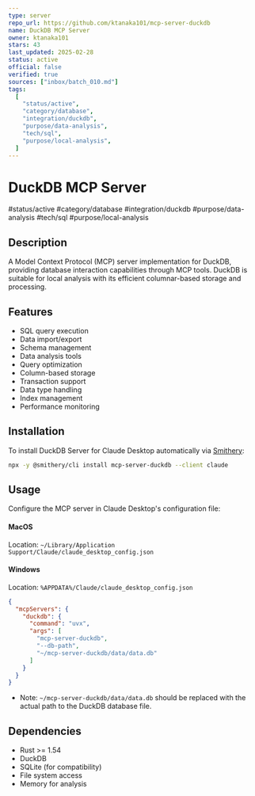 ```yaml
---
type: server
repo_url: https://github.com/ktanaka101/mcp-server-duckdb
name: DuckDB MCP Server
owner: ktanaka101
stars: 43
last_updated: 2025-02-28
status: active
official: false
verified: true
sources: ["inbox/batch_010.md"]
tags:
  [
    "status/active",
    "category/database",
    "integration/duckdb",
    "purpose/data-analysis",
    "tech/sql",
    "purpose/local-analysis",
  ]
---
```


# DuckDB MCP Server

#status/active #category/database #integration/duckdb #purpose/data-analysis #tech/sql #purpose/local-analysis

## Description

A Model Context Protocol (MCP) server implementation for DuckDB, providing database interaction capabilities through MCP tools. DuckDB is suitable for local analysis with its efficient columnar-based storage and processing.

## Features

- SQL query execution
- Data import/export
- Schema management
- Data analysis tools
- Query optimization
- Column-based storage
- Transaction support
- Data type handling
- Index management
- Performance monitoring

## Installation

To install DuckDB Server for Claude Desktop automatically via [Smithery](https://smithery.ai/server/mcp-server-duckdb):

```bash
npx -y @smithery/cli install mcp-server-duckdb --client claude
```

## Usage

Configure the MCP server in Claude Desktop's configuration file:

#### MacOS

Location: `~/Library/Application Support/Claude/claude_desktop_config.json`

#### Windows

Location: `%APPDATA%/Claude/claude_desktop_config.json`

```json
{
  "mcpServers": {
    "duckdb": {
      "command": "uvx",
      "args": [
        "mcp-server-duckdb",
        "--db-path",
        "~/mcp-server-duckdb/data/data.db"
      ]
    }
  }
}
```

- Note: `~/mcp-server-duckdb/data/data.db` should be replaced with the actual path to the DuckDB database file.

## Dependencies

- Rust >= 1.54
- DuckDB
- SQLite (for compatibility)
- File system access
- Memory for analysis
